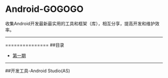 # Android-GOGOGO
收集Android开发最新最实用的工具和框架（库），相互分享，提高开发和维护效率。

****

===============
##<a name="index"/>目录
* [第一期](#first)

***

##<a anme="first"/>开发工具-Android Studio(AS)

